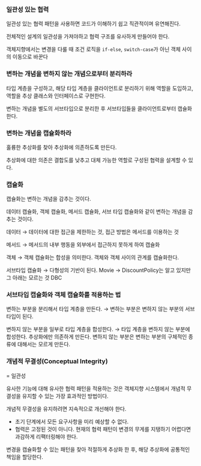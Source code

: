 ### 일관성 있는 협력

일관성 있는 협력 패턴을 사용하면 코드가 이해하기 쉽고 직관적이며 유연해진다.

전체적인 설계의 일관성을 가져야하고 협력 구조를 유사하게 만들어야 한다.

객체지향에서는 변경을 다룰 때 조건 로직을 `if-else`, `switch-case`가 아닌 객체 사이의 이동으로 바꾼다

### 변하는 개념을 변하지 않는 개념으로부터 분리하라

타입 계층을 구성하고, 해당 타입 계층을 클라이언트로 분리하기 위해 역할을 도입하고, 역할을 추상 클래스와 인터페이스로 구현한다.

변하는 개념을 별도의 서브타입으로 분리한 후 서브타입들을 클라이언트로부터 캡슐화한다.

### 변하는 개념을 캡슐화하라

훌륭한 추상화를 찾아 추상화에 의존하도록 만든다.

추상화에 대한 의존은 결합도를 낮추고 대체 가능한 역할로 구성된 협력을 설계할 수 있다.

### 캡슐화

캡슐화는 변하는 개념을 감추는 것이다.

데이터 캡슐화, 객체 캡슐화, 메서드 캡슐화, 서브 타입 캡슐화와 같이 변하는 개념을 감추는 것이다.

데이터 → 데이터에 대한 접근을 제한하는 것, 접근 방법은 메서드를 이용하는 것

메서드 → 메서드의 내부 행동을 외부에서 접근하지 못하게 하여 캡슐화

객체 → 객체 캡슐화는 합성을 의미한다. 객체와 객체 사이의 관계를 캡슐화한다.

서브타입 캡슐화 → 다형성의 기반이 된다. Movie → DiscountPolicy는 알고 있지만 그 아래는 모르는 것 DBC

### 서브타입 캡슐화와 객체 캡슐화를 적용하는 법

변하는 부분을 분리해서 타입 계층을 만든다. → 변하는 부분은 변하지 않는 부분의 서브타입이 된다.

변하지 않는 부분을 일부로 타입 계층을 합성한다. → 타입 계층을 변하지 않는 부분에 합성한다. 추상화에만 의존하게 만든다. 변하지 않는 부분은 변하는 부분의 구체적인 종류에 대해서는 모르게 만든다.

### 개념적 무결성(Conceptual Integrity)

= 일관성

유사한 기능에 대해 유사한 협력 패턴을 적용하는 것은 객체지향 시스템에서 개념적 무결성을 유지할 수 있는 가장 효과적인 방법이다.

개념적 무결성을 유지하려면 지속적으로 개선해야 한다.

- 초기 단계에서 모든 요구사항을 미리 예상할 수 없다.
- 협력은 고정된 것이 아니다. 현재의 협력 패턴이 변경의 무게를 지탱하기 어렵다면 과감하게 리팩터링해야 한다.

변경을 캡슐화할 수 있는 패턴을 찾아 적절하게 추상화 한 후, 해당 추상화에 공통적인 책임을 할당한다.
